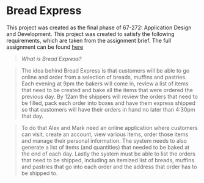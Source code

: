 # Bread Express

This project was created as the final phase of 67-272: Application Design and Development. This project was created to satisfy the following requirements, which are taken from the assignment brief. The full assignment can be found [here](http://67272.cmuis.net/files/67272/bread_express_narrative.pdf)

> *What is Bread Express?*

> The idea behind Bread Express is that customers will be able to go online and order from a selection of breads, muffins and pastries. Each evening at 9pm the bakers will come in, review a list of items that need to be created and bake all the items that were ordered the previous day. By 12am the shippers will review the orders that need to be filled, pack each order into boxes and have them express shipped so that customers will have their orders in hand no later than 4:30pm that day. 

> To do that Alex and Mark need an online application where customers can visit, create an account, view various items, order those items and manage their personal information. The system needs to also generate a list of items (and quantities) that needed to be baked at the end of each day. Lastly the system must be able to list the orders that need to be shipped, including an itemized list of breads, muffins and pastries that go into each order and the address that order has to be shipped to.
